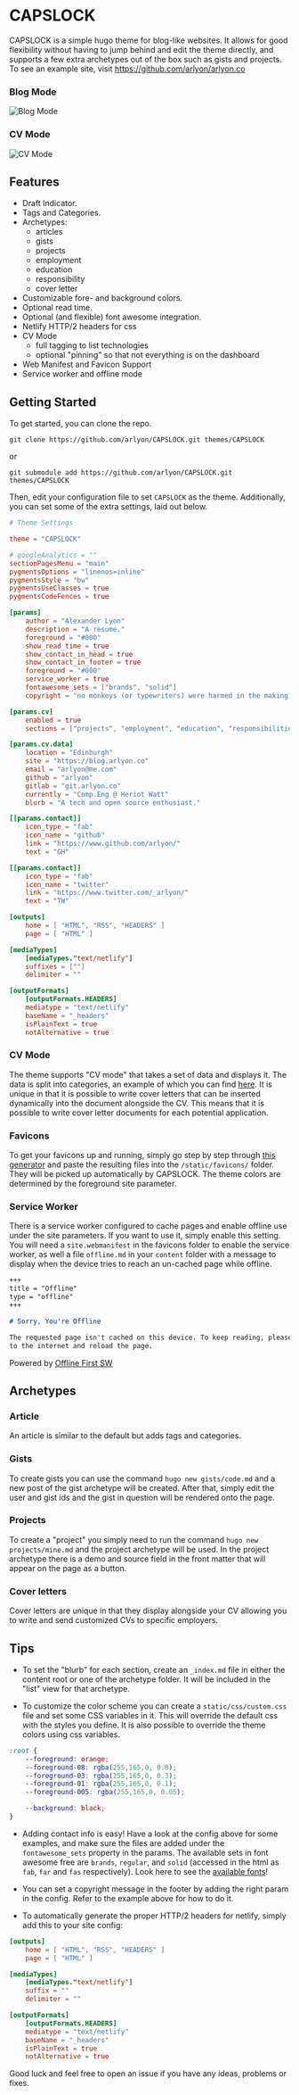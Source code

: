 # CAPSLOCK

CAPSLOCK is a simple hugo theme for blog-like websites. It allows for good flexibility without
having to jump behind and edit the theme directly, and supports a few extra archetypes out of 
the box such as gists and projects. To see an example site, visit https://github.com/arlyon/arlyon.co

### Blog Mode

![Blog Mode](image.png)

### CV Mode

![CV Mode](image2.png)

## Features

- Draft Indicator.
- Tags and Categories.
- Archetypes:
    - articles
    - gists
    - projects
    - employment
    - education
    - responsibility
    - cover letter
- Customizable fore- and background colors.
- Optional read time.
- Optional (and flexible) font awesome integration.
- Netlify HTTP/2 headers for css
- CV Mode
    - full tagging to list technologies
    - optional "pinning" so that not everything is on the dashboard
- Web Manifest and Favicon Support
- Service worker and offline mode

## Getting Started

To get started, you can clone the repo.

    git clone https://github.com/arlyon/CAPSLOCK.git themes/CAPSLOCK
    
or 

    git submodule add https://github.com/arlyon/CAPSLOCK.git themes/CAPSLOCK
    
Then, edit your configuration file to set `CAPSLOCK` as the theme. Additionally, you
can set some of the extra settings, laid out below.

```toml
# Theme Settings

theme = "CAPSLOCK"

# googleAnalytics = ""
sectionPagesMenu = "main"
pygmentsOptions = "linenos=inline"
pygmentsStyle = "bw"
pygmentsUseClasses = true
pygmentsCodeFences = true

[params]
    author = "Alexander Lyon"
    description = "A resume."
    foreground = "#000"
    show_read_time = true
    show_contact_in_head = true
    show_contact_in_footer = true
    foreground = "#000"
    service_worker = true
    fontawesome_sets = ["brands", "solid"]
    copyright = "no monkeys (or typewriters) were harmed in the making of this site"

[params.cv]
    enabled = true
    sections = ["projects", "employment", "education", "responsibilities"]

[params.cv.data]
    location = "Edinburgh"
    site = "https://blog.arlyon.co"
    email = "arlyon@me.com"
    github = "arlyon"
    gitlab = "git.arlyon.co"
    currently = "Comp.Eng @ Heriot Watt"
    blurb = "A tech and open source enthusiast."

[[params.contact]]
    icon_type = "fab"
    icon_name = "github"
    link = "https://www.github.com/arlyon/"
    text = "GH"

[[params.contact]]
    icon_type = "fab"
    icon_name = "twitter"
    link = "https://www.twitter.com/_arlyon/"
    text = "TW"

[outputs]
    home = [ "HTML", "RSS", "HEADERS" ]
    page = [ "HTML" ]

[mediaTypes]
    [mediaTypes."text/netlify"]
    suffixes = [""]
    delimiter = ""

[outputFormats]
    [outputFormats.HEADERS]
    mediatype = "text/netlify"
    baseName = "_headers"
    isPlainText = true
    notAlternative = true
```

### CV Mode

The theme supports "CV mode" that takes a set of data and displays it. The data is split into categories, an example of
which you can find [here](https://github.com/arlyon/resume). It is unique in that it is possible to write cover letters
that can be inserted dynamically into the document alongside the CV. This means that it is possible to write cover letter
documents for each potential application.

### Favicons

To get your favicons up and running, simply go step by step through [this generator](https://realfavicongenerator.net/)
and paste the resulting files into the `/static/favicons/` folder. They will be picked up automatically by CAPSLOCK. 
The theme colors are determined by the foreground site parameter.

### Service Worker

There is a service worker configured to cache pages and enable offline use under the site parameters.
If you want to use it, simply enable this setting. You will need a `site.webmanifest` in the favicons folder
to enable the service worker, as well a file `offline.md` in your `content` folder with a message to display
when the device tries to reach an un-cached page while offline.

```markdown
+++
title = "Offline"
type = "offline"
+++

# Sorry, You're Offline

The requested page isn't cached on this device. To keep reading, please reconnect 
to the internet and reload the page.
```

Powered by [Offline First SW](https://github.com/wildhaber/offline-first-sw)

## Archetypes

### Article

An article is similar to the default but adds tags and categories.

### Gists

To create gists you can use the command `hugo new gists/code.md` and a new post of the
gist archetype will be created. After that, simply edit the user and gist ids and the
gist in question will be rendered onto the page.

### Projects

To create a "project" you simply need to run the command `hugo new projects/mine.md` and
the project archetype will be used. In the project archetype there is a demo and source
field in the front matter that will appear on the page as a button.

### Cover letters

Cover letters are unique in that they display alongside your CV allowing you to write and send customized
CVs to specific employers.

## Tips

- To set the "blurb" for each section, create an `_index.md` file in either the content root
or one of the archetype folder. It will be included in the "list" view for that archetype.

- To customize the color scheme you can create a `static/css/custom.css` file and set some 
CSS variables in it. This will override the default css with the 
styles you define. It is also possible to override the theme colors using css variables.

```css
:root {
    --foreground: orange;
    --foreground-08: rgba(255,165,0, 0.8);
    --foreground-03: rgba(255,165,0, 0.3);
    --foreground-01: rgba(255,165,0, 0.1);
    --foreground-005: rgba(255,165,0, 0.05);

    --background: black;
}
```
      
- Adding contact info is easy! Have a look at the config above for some examples, and make 
sure the files are added under the `fontawesome_sets` property in the params. The available
sets in font awesome free are `brands`, `regular`, and `solid` (accessed in the html as `fab`,
`far` and `fas` respectively). Look here to see the [available fonts](https://fontawesome.com/icons)!

- You can set a copyright message in the footer by adding the right param in the config. Refer
to the example above for how to do it.

- To automatically generate the proper HTTP/2 headers for netlify, simply add this to your site
config:

```toml
[outputs]
    home = [ "HTML", "RSS", "HEADERS" ]
    page = [ "HTML" ]

[mediaTypes]
    [mediaTypes."text/netlify"]
    suffix = ""
    delimiter = ""

[outputFormats]
    [outputFormats.HEADERS]
    mediatype = "text/netlify"
    baseName = "_headers"
    isPlainText = true
    notAlternative = true
```

Good luck and feel free to open an issue if you have any ideas, problems or fixes.
